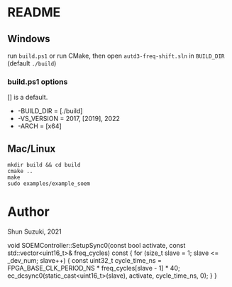 # README

## Windows

run `build.ps1` or run CMake, then open `autd3-freq-shift.sln` in `BUILD_DIR` (default `./build`)

### build.ps1 options

[] is a default.

* -BUILD_DIR = [./build]
* -VS_VERSION = 2017, [2019], 2022
* -ARCH = [x64]

## Mac/Linux

```
mkdir build && cd build
cmake ..
make
sudo examples/example_soem
```

# Author

Shun Suzuki, 2021

void SOEMController::SetupSync0(const bool activate, const std::vector<uint16_t>& freq_cycles) const {
  for (size_t slave = 1; slave <= _dev_num; slave++) {
    const uint32_t cycle_time_ns = FPGA_BASE_CLK_PERIOD_NS * freq_cycles[slave - 1] * 40;
    ec_dcsync0(static_cast<uint16_t>(slave), activate, cycle_time_ns, 0);
  }
}
